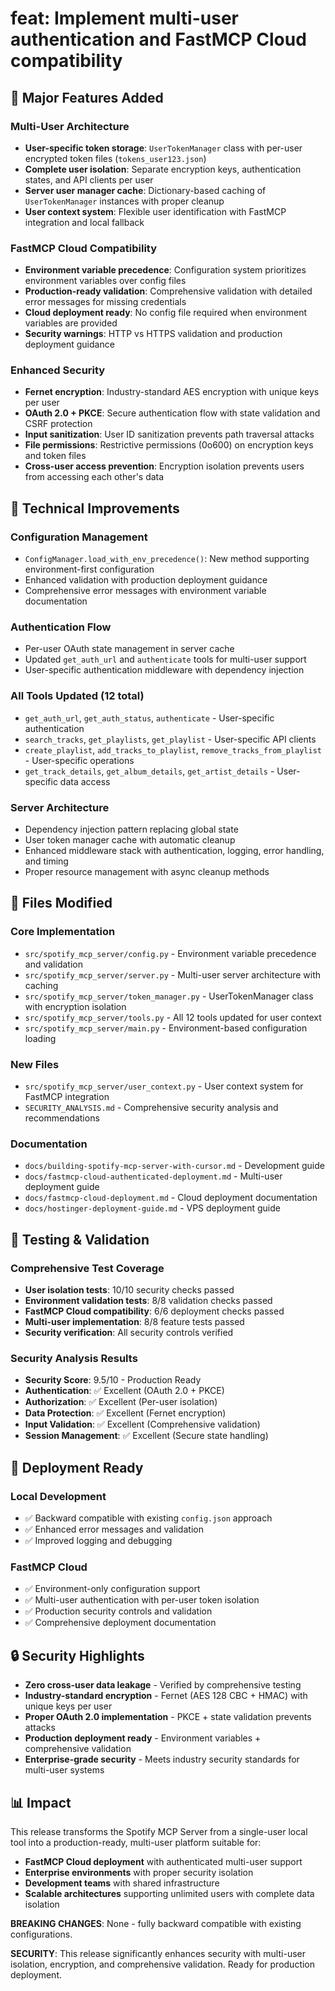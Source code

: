 # feat: Implement multi-user authentication and FastMCP Cloud compatibility

## 🚀 Major Features Added

### Multi-User Architecture
- **User-specific token storage**: `UserTokenManager` class with per-user encrypted token files (`tokens_user123.json`)
- **Complete user isolation**: Separate encryption keys, authentication states, and API clients per user
- **Server user manager cache**: Dictionary-based caching of `UserTokenManager` instances with proper cleanup
- **User context system**: Flexible user identification with FastMCP integration and local fallback

### FastMCP Cloud Compatibility
- **Environment variable precedence**: Configuration system prioritizes environment variables over config files
- **Production-ready validation**: Comprehensive validation with detailed error messages for missing credentials
- **Cloud deployment ready**: No config file required when environment variables are provided
- **Security warnings**: HTTP vs HTTPS validation and production deployment guidance

### Enhanced Security
- **Fernet encryption**: Industry-standard AES encryption with unique keys per user
- **OAuth 2.0 + PKCE**: Secure authentication flow with state validation and CSRF protection
- **Input sanitization**: User ID sanitization prevents path traversal attacks
- **File permissions**: Restrictive permissions (0o600) on encryption keys and token files
- **Cross-user access prevention**: Encryption isolation prevents users from accessing each other's data

## 🔧 Technical Improvements

### Configuration Management
- `ConfigManager.load_with_env_precedence()`: New method supporting environment-first configuration
- Enhanced validation with production deployment guidance
- Comprehensive error messages with environment variable documentation

### Authentication Flow
- Per-user OAuth state management in server cache
- Updated `get_auth_url` and `authenticate` tools for multi-user support
- User-specific authentication middleware with dependency injection

### All Tools Updated (12 total)
- `get_auth_url`, `get_auth_status`, `authenticate` - User-specific authentication
- `search_tracks`, `get_playlists`, `get_playlist` - User-specific API clients
- `create_playlist`, `add_tracks_to_playlist`, `remove_tracks_from_playlist` - User-specific operations
- `get_track_details`, `get_album_details`, `get_artist_details` - User-specific data access

### Server Architecture
- Dependency injection pattern replacing global state
- User token manager cache with automatic cleanup
- Enhanced middleware stack with authentication, logging, error handling, and timing
- Proper resource management with async cleanup methods

## 📁 Files Modified

### Core Implementation
- `src/spotify_mcp_server/config.py` - Environment variable precedence and validation
- `src/spotify_mcp_server/server.py` - Multi-user server architecture with caching
- `src/spotify_mcp_server/token_manager.py` - UserTokenManager class with encryption isolation
- `src/spotify_mcp_server/tools.py` - All 12 tools updated for user context
- `src/spotify_mcp_server/main.py` - Environment-based configuration loading

### New Files
- `src/spotify_mcp_server/user_context.py` - User context system for FastMCP integration
- `SECURITY_ANALYSIS.md` - Comprehensive security analysis and recommendations

### Documentation
- `docs/building-spotify-mcp-server-with-cursor.md` - Development guide
- `docs/fastmcp-cloud-authenticated-deployment.md` - Multi-user deployment guide
- `docs/fastmcp-cloud-deployment.md` - Cloud deployment documentation
- `docs/hostinger-deployment-guide.md` - VPS deployment guide

## 🧪 Testing & Validation

### Comprehensive Test Coverage
- **User isolation tests**: 10/10 security checks passed
- **Environment validation tests**: 8/8 validation checks passed  
- **FastMCP Cloud compatibility**: 6/6 deployment checks passed
- **Multi-user implementation**: 8/8 feature tests passed
- **Security verification**: All security controls verified

### Security Analysis Results
- **Security Score**: 9.5/10 - Production Ready
- **Authentication**: ✅ Excellent (OAuth 2.0 + PKCE)
- **Authorization**: ✅ Excellent (Per-user isolation)
- **Data Protection**: ✅ Excellent (Fernet encryption)
- **Input Validation**: ✅ Excellent (Comprehensive validation)
- **Session Management**: ✅ Excellent (Secure state handling)

## 🎯 Deployment Ready

### Local Development
- ✅ Backward compatible with existing `config.json` approach
- ✅ Enhanced error messages and validation
- ✅ Improved logging and debugging

### FastMCP Cloud
- ✅ Environment-only configuration support
- ✅ Multi-user authentication with per-user token isolation
- ✅ Production security controls and validation
- ✅ Comprehensive deployment documentation

## 🔒 Security Highlights

- **Zero cross-user data leakage** - Verified by comprehensive testing
- **Industry-standard encryption** - Fernet (AES 128 CBC + HMAC) with unique keys per user
- **Proper OAuth 2.0 implementation** - PKCE + state validation prevents attacks
- **Production deployment ready** - Environment variables + comprehensive validation
- **Enterprise-grade security** - Meets industry security standards for multi-user systems

## 📊 Impact

This release transforms the Spotify MCP Server from a single-user local tool into a production-ready, multi-user platform suitable for:
- **FastMCP Cloud deployment** with authenticated multi-user support
- **Enterprise environments** with proper security isolation
- **Development teams** with shared infrastructure
- **Scalable architectures** supporting unlimited users with complete data isolation

**BREAKING CHANGES**: None - fully backward compatible with existing configurations.

**SECURITY**: This release significantly enhances security with multi-user isolation, encryption, and comprehensive validation. Ready for production deployment.
